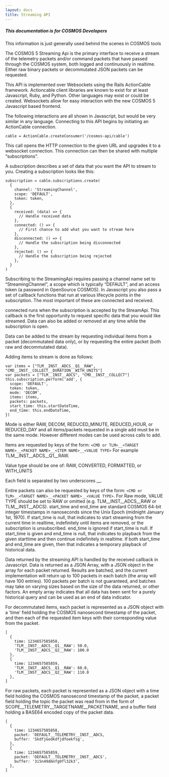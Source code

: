 ```yaml
---
layout: docs
title: Streaming API
---
```


<div class="note">
  <h5>This documentation is for COSMOS Developers</h5>
  <p markdown="1">This information is just generally used behind the scenes in COSMOS tools</p>
</div>

The COSMOS 5 Streaming Api is the primary interface to receive a stream of the telemetry packets and/or command packets that have passed through the COSMOS system, both logged and continuously in realtime. Either raw binary packets or decommutated JSON packets can be requested.

This API is implemented over Websockets using the Rails ActionCable framework. Actioncable client libraries are known to exist for at least Javascript, Ruby, and Python. Other languages may exist or could be created. Websockets allow for easy interaction with the new COSMOS 5 Javascript based frontend.

The following interactions are all shown in Javascript, but would be very similar in any language.
Connecting to this API begins by initiating an ActionCable connection.

```
cable = ActionCable.createConsumer('/cosmos-api/cable')
```

This call opens the HTTP connection to the given URL and upgrades it to a websocket connection. This connection can then be shared with multiple “subscriptions”.

A subscription describes a set of data that you want the API to stream to you. Creating a subscription looks like this:

```
subscription = cable.subscriptions.create(
  {
    channel: 'StreamingChannel',
    scope: 'DEFAULT',
    token: token,
  },
  {
    received: (data) => {
      // Handle received data
    },
    connected: () => {
      // First chance to add what you want to stream here
    },
    disconnected: () => {
      // Handle the subscription being disconnected
    },
    rejected: () => {
      // Handle the subscription being rejected
    },
  }
)
```

Subscribing to the StreamingApi requires passing a channel name set to “StreamingChannel”, a scope which is typically “DEFAULT”, and an access token (a password in OpenSource COSMOS). In Javascript you also pass a set of callback functions that run at various lifecycle points in the subscription. The most important of these are connected and received.

connected runs when the subscription is accepted by the StreamApi. This callback is the first opportunity to request specific data that you would like streamed. Data can also be added or removed at any time while the subscription is open.

Data can be added to the stream by requesting individual items from a packet (decommutated data only), or by requesting the entire packet (both raw and decommutated data).

Adding items to stream is done as follows:

```
var items = ["TLM__INST__ADCS__Q1__RAW", "CMD__INST__COLLECT__DURATION__WITH_UNITS"]
var packets = ["TLM__INST__ADCS", "CMD__INST__COLLECT"]
this.subscription.perform('add', {
  scope: 'DEFAULT',
  token: token,
  mode: 'DECOM',
  items: items,
  packets: packets,
  start_time: this.startDateTime,
  end_time: this.endDateTime,
})
```

Mode is either RAW, DECOM, REDUCED_MINUTE, REDUCED_HOUR, or REDUCED_DAY and all items/packets requested in a single add must be in the same mode. However different modes can be used across calls to add.

Items are requested by keys of the form: `<CMD or TLM>__<TARGET NAME>__<PACKET NAME>__<ITEM NAME>__<VALUE TYPE>`
For example TLM\_\_INST\_\_ADCS\_\_Q1\_\_RAW.

Value type should be one of: RAW, CONVERTED, FORMATTED, or WITH_UNITS

Each field is separated by two underscores \_\_.

Entire packets can also be requested by keys of the form: `<CMD or TLM>__<TARGET NAME>__<PACKET NAME>__<VALUE TYPE>`. For Raw mode, VALUE TYPE should be set to RAW or omitted (e.g. TLM\_\_INST\_\_ADCS\_\_RAW or TLM\_\_INST\_\_ADCS).
start_time and end_time are standard COSMOS 64-bit integer timestamps in nanoseconds since the Unix Epoch (midnight January 1st, 1970). If start_time is null, that indicates to start streaming from the current time in realtime, indefinitely until items are removed, or the subscription is unsubscribed. end_time is ignored if start_time is null. If start_time is given and end_time is null, that indicates to playback from the given starttime and then continue indefinitely in realtime. If both start_time and end_time are given, then that indicates a temporary playback of historical data.

Data returned by the streaming API is handled by the received callback in Javascript. Data is returned as a JSON Array, with a JSON object in the array for each packet returned. Results are batched, and the current implementation will return up to 100 packets in each batch (the array will have 100 entries). 100 packets per batch is not guaranteed, and batches may take on varying sizes based on the size of the data returned, or other factors. An empty array indicates that all data has been sent for a purely historical query and can be used as an end of data indicator.

For decommutated items, each packet is represented as a JSON object with a 'time' field holding the COSMOS nanosecond timestamp of the packet, and then each of the requested item keys with their corresponding value from the packet.

```
[
  {
    time: 1234657585858,
    'TLM__INST__ADCS__Q1__RAW': 50.0,
    'TLM__INST__ADCS__Q2__RAW': 100.0
  },
  {
    time: 1234657585859,
    'TLM__INST__ADCS__Q1__RAW': 60.0,
    'TLM__INST__ADCS__Q2__RAW': 110.0
  },
]
```

For raw packets, each packet is represented as a JSON object with a time field holding the COSMOS nanosecond timestamp of the packet, a packet field holding the topic the packet was read from in the form of SCOPE\_\_TELEMETRY\_\_TARGETNAME\_\_PACKETNAME, and a buffer field holding a BASE64 encoded copy of the packet data.

```
[
  {
    time: 1234657585858,
    packet: 'DEFAULT__TELEMETRY__INST__ADCS,
    buffer: 'SkdfjGodkdfjdfoekfsg',
  },
  {
    time: 1234657585859,
    packet: 'DEFAULT__TELEMETRY__INST__ADCS',
    buffer: '3i5n49dmnfg9fl32k3',
  },
]
```
